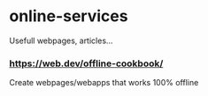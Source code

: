 # online-services
Usefull webpages, articles...

### https://web.dev/offline-cookbook/  
Create webpages/webapps that works 100% offline
